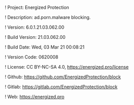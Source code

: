! Project: Energized Protection

! Description: ad.porn.malware blocking.

! Version: 6.0.1.21.03.062.00

! Build Version: 21.03.062.00

! Build Date: Wed, 03 Mar 21 00:08:21

! Version Code: 0620008

! License: CC BY-NC-SA 4.0, https://energized.pro/license

! Github: https://github.com/EnergizedProtection/block

! Gitlab: https://gitlab.com/EnergizedProtection/block


! Web: https://energized.pro
